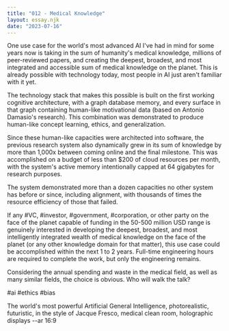 ```yaml
---
title: "012 - Medical Knowledge"
layout: essay.njk
date: "2023-07-16"
---
```


One use case for the world's most advanced AI I've had in mind for some years now is taking in the sum of humanity's medical knowledge, millions of peer-reviewed papers, and creating the deepest, broadest, and most integrated and accessible sum of medical knowledge on the planet. This is already possible with technology today, most people in AI just aren't familiar with it yet.

The technology stack that makes this possible is built on the first working cognitive architecture, with a graph database memory, and every surface in that graph containing human-like motivational data (based on Antonio Damasio's research). This combination was demonstrated to produce human-like concept learning, ethics, and generalization.

Since these human-like capacities were architected into software, the previous research system also dynamically grew in its sum of knowledge by more than 1,000x between coming online and the final milestone. This was accomplished on a budget of less than $200 of cloud resources per month, with the system's active memory intentionally capped at 64 gigabytes for research purposes.

The system demonstrated more than a dozen capacities no other system has before or since, including alignment, with thousands of times the resource efficiency of those that failed.

If any #VC, #investor, #government, #corporation, or other party on the face of the planet capable of funding in the 50-500 million USD range is genuinely interested in developing the deepest, broadest, and most intelligently integrated wealth of medical knowledge on the face of the planet (or any other knowledge domain for that matter), this use case could be accomplished within the next 1 to 2 years. Full-time engineering hours are required to complete the work, but only the engineering remains.

Considering the annual spending and waste in the medical field, as well as many similar fields, the choice is obvious. Who will walk the talk?

#ai #ethics #bias

The world's most powerful Artificial General Intelligence, photorealistic, futuristic, in the style of Jacque Fresco, medical clean room, holographic displays --ar 16:9
